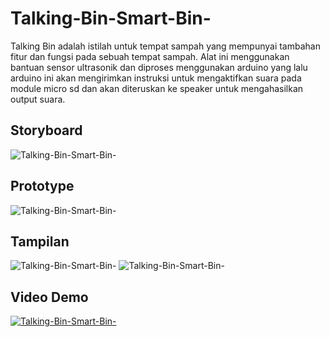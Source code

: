 # Talking-Bin-Smart-Bin-
Talking Bin adalah istilah untuk tempat sampah yang mempunyai tambahan fitur dan fungsi pada sebuah tempat sampah.  Alat ini menggunakan bantuan sensor ultrasonik dan diproses menggunakan arduino yang lalu arduino ini akan mengirimkan instruksi untuk mengaktifkan suara  pada module micro sd dan akan diteruskan ke speaker untuk mengahasilkan output suara.

## Storyboard
![Talking-Bin-Smart-Bin-](https://github.com/maulanaakbardj/Talking-Bin-Smart-Bin-/blob/c7ca7b452548851f2bddaf8e8841cf128caa2e8a/image/storyboard.PNG)

## Prototype
![Talking-Bin-Smart-Bin-](https://github.com/maulanaakbardj/Talking-Bin-Smart-Bin-/blob/325e852c4d4d879b4ab83ae3884779ed50628765/image/prototype%20alat%203%20dimensi%20%E2%80%9CTalking%20Bin%E2%80%9D.PNG)

## Tampilan
![Talking-Bin-Smart-Bin-](https://github.com/maulanaakbardj/Talking-Bin-Smart-Bin-/blob/c7ca7b452548851f2bddaf8e8841cf128caa2e8a/image/depan.PNG)
![Talking-Bin-Smart-Bin-](https://github.com/maulanaakbardj/Talking-Bin-Smart-Bin-/blob/c7ca7b452548851f2bddaf8e8841cf128caa2e8a/image/belakang.PNG)
## Video Demo
[![Talking-Bin-Smart-Bin-](https://img.youtube.com/vi/kVEIxs6boDo/0.jpg)](https://www.youtube.com/watch?v=kVEIxs6boDo.)
